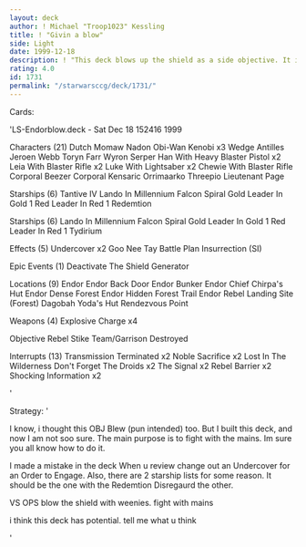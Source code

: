 ```yaml
---
layout: deck
author: ! Michael "Troop1023" Kessling
title: ! "Givin a blow"
side: Light
date: 1999-12-18
description: ! "This deck blows up the shield as a side objective. It is made as a fun mains deck, instead of just being just plane old Hutt/Tosche."
rating: 4.0
id: 1731
permalink: "/starwarsccg/deck/1731/"
---
```

Cards: 

'LS-Endorblow.deck - Sat Dec 18 152416 1999


Characters (21)
Dutch
Momaw Nadon
Obi-Wan Kenobi	x3
Wedge Antilles
Jeroen Webb
Toryn Farr
Wyron Serper
Han With Heavy Blaster Pistol  x2
Leia With Blaster Rifle  x2
Luke With Lightsaber  x2
Chewie With Blaster Rifle
Corporal Beezer
Corporal Kensaric
Orrimaarko
Threepio
Lieutenant Page

Starships (6)
Tantive IV
Lando In Millennium Falcon
Spiral
Gold Leader In Gold 1
Red Leader In Red 1
Redemtion

Starships (6)
Lando In Millennium Falcon
Spiral
Gold Leader In Gold 1
Red Leader In Red 1
Tydirium

Effects (5)
Undercover  x2
Goo Nee Tay
Battle Plan
Insurrection (SI)

Epic Events (1)
Deactivate The Shield Generator

Locations (9)
Endor
Endor Back Door
Endor Bunker
Endor Chief Chirpa's Hut
Endor Dense Forest
Endor Hidden Forest Trail
Endor Rebel Landing Site (Forest)
Dagobah Yoda's Hut
Rendezvous Point

Weapons (4)
Explosive Charge  x4

Objective
Rebel Stike Team/Garrison Destroyed

Interrupts (13)
Transmission Terminated x2
Noble Sacrifice x2
Lost In The Wilderness
Don't Forget The Droids  x2
The Signal  x2
Rebel Barrier  x2
Shocking Information  x2

'

Strategy: '

I know, i thought this OBJ Blew (pun intended) too. But I built this deck, and now I am not soo sure. The main purpose is to fight with the mains. Im sure you all know how to do it.

I made a mistake in the deck When u review change out an Undercover for an Order to Engage. Also, there are 2 starship lists for some reason. It should be the one with the Redemtion Disregaurd the other.

VS OPS blow the shield with weenies. fight with mains

i think this deck has potential. tell me what u think

'
